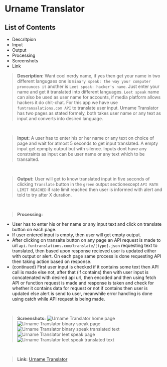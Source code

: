 # Urname Translator

## List of Contents
- Descritpion
- Input
- Output
- Processing
- Screenshots
- Link

> **Description:** Want cool nerdy name, if yes then get your name in two different langugaes one is `Binary speak: the way your computer pronounces it` another is `Leet speak: hacker's name`. Just enter your name and get it translated into different languages. `Leet speak` name can also be used as user name for accounts, if media platform allows hackers it do chit-chat. For this app we have use `funtransalations.com API` to translate user input. Urname Translator has two pages as stated formely, both takes user name or any text as input and converts into desired language. 

<br>

> **Input:** A user has to enter his or her name or any text on choice of page and wait for atmost 5 seconds to get input translated. A empty input get epmpty output but with silence. Inputs dont have any constraints as input can be user name or any text which to be transalted.

<br>

> **Output:** User will get to know translated input in five seconds of clicking `Translate` button in the `green` output sectionexcept `API RATE LIMIT REACHED` if rate limit reached then user is informed with alert and told to try after X duration. 

<br>

> **Processing:**
- User has to enter his or her name or any input text and click on translate button on each page.
- If user entered input is empty, then user will get empty output.
- After clicking on transalte button on any page an API request is made to url `api.funtranslations.com/translate/[type].json` requesting text to translated, then based upon response recieved user is updated either with output or alert. On each page same process is done requesting API then taking action based on response.
- (continued) First user input is checked if it contains some text then API call is made else not, after that (if contains) then with user input is concatenated with desired api url, then encoded and then using fetch API or function request is made and response is taken and check for whether it contains data for request or not if contains then user is updated else alert is send to user, meanwhile error handling is done using catch while API request is being made.

<br>

> **Screenshots:**
![Urname Translator home page](https://github.com/shmbajaj/urname-translator/blob/main/media/screenshots/home.png?raw=true)
![Urname Translator binary speak page](https://github.com/shmbajaj/urname-translator/blob/main/media/screenshots/home_bs.png?raw=true)
![Urname Translator binary speak translated text ](https://github.com/shmbajaj/urname-translator/blob/main/media/screenshots/bs_io.png?raw=true)
![Urname Translator leet speak page](https://github.com/shmbajaj/urname-translator/blob/main/media/screenshots/home_ls.png?raw=true)
![Urname Translator leet speak translated text ](https://github.com/shmbajaj/urname-translator/blob/main/media/screenshots/ls_io.png?raw=true)

<br>

> **Link:** [Urname Translator](https://urname-translator.netlify.app/index.html)